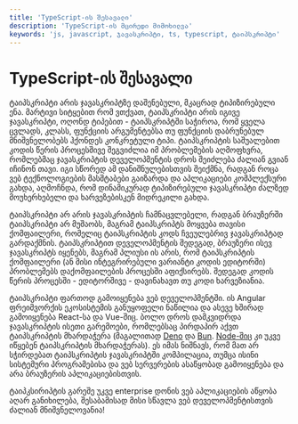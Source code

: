 ```yaml
---
title: 'TypeScript-ის შესავალი'
description: 'TypeScript-ის მცირედი მიმოხილვა'
keywords: 'js, javascript, ჯავასკრიპტი, ts, typescript, ტაიპსკრიპტი'
---
```


# TypeScript-ის შესავალი

ტაიპსკრიპტი არის ჯავასკრიპტზე დაშენებული, მკაცრად ტიპიზირებული ენა.
მარტივი სიტყებით რომ ვთქვათ, ტაიპსკრიპტი არის იგივე ჯავასკრიპტი, ოღონდ ტიპებით -
ტაიპსკრიპტში საჭიროა, რომ ყველა ცვლადს, კლასს, ფუნქციის არგუმენტებსა თუ ფუნქციის
დაბრუნებულ მნიშვნელობებს ჰქონდეს კონკრეტული ტიპი. ტაიპსკრიპტის საშუალებით
კოდის წერის პროცესშივე შეგვიძლია იმ პრობლემების აღმოფხვრა, რომლებმაც
ჯავასკრიპტის დეველოპმენტის დროს შეიძლება ძალიან გვიან იჩინონ თავი.
იგი სწორედ ამ დანიშნულებისთვის შეიქმნა, რადგან როცა ვებ ტექნოლოგიების მასშტაბები გაიზარდა და
აპლიკაციები კომპლექსური გახდა, აღმოჩნდა, რომ დინამიკურად ტიპიზირებული ჯავასკრიპტი
ძალზედ მოუხერხებელი და ხარვეზებისკენ მიდრეკილი გახდა.

ტაიპსკრიპტი არ არის ჯავასკრიპტის ჩამნაცვლებელი, რადგან ბრაუზერში ტაიპსკრიპტი
არ მუშაობს, მაგრამ ტაიპსკრიპტს მოყვება თავისი ქომფაილერი, რომელიც ტაიპსკრიპტის კოდს
ჩვეულებრივ ჯავასკრიპტად გარდაქმნის. ტაიპსკრიპტით დეველოპმენტის შედეგად, ბრაუზერი ისევ
ჯავასკრიპტს იყენებს, მაგრამ პლიუსი ის არის, რომ ტაიპსკრიპტის ქომფაილერი (ან მისი
ინტეგრირებული ვარიანტი კოდის ედიტორში) პრობლემებს დაქომფაილების პროცესში აფიქსირებს.
შედეგად კოდის წერის პროცესში - ედიტორშივე - დავინახავთ თუ კოდი ხარვეზიანია.

ტაიპსკრიპტი ფართოდ გამოიყენება ვებ დეველოპმენტში. ის Angular ფრეიმვორქის ეკოსისტემის
განუყოფელი ნაწილია და ასევე ხშირად გამოიყენება React-სა და Vue-შიც.
ბოლო დროს დამკვიდრდა ჯავასკრიპტის ისეთი გარემოები, რომლებსაც პირდაპირ აქვთ ტაიპსკრიპტის მხარდაჭერა
(მაგალითად [Deno](https://deno.com/) და [Bun](https://bun.sh/). [Node-შიც](https://nodejs.org/) კი უკვე იწყებენ ტაიპსკრიპტის მხარდაჭერას).
ეს იმას ნიშნავს, რომ მათ არ სჭირდებათ ტაიპსკრიპტის ჯავასკრიპტში კომპილაცია,
თუმცა ისინი სისტემური პროგრამებისა და ვებ სერვერების ასაწყობად გამოიყენება და არა ბრაუზერის აპლიკაციებისთვის.

ტაიპკსირიპტის გარეშე უკვე enterprise დონის ვებ აპლიკაციების აწყობა აღარ განიხილება,
შესაბამისად მისი სწავლა ვებ დეველოპმენტისთვის ძალიან მნიშვნელოვანია!
